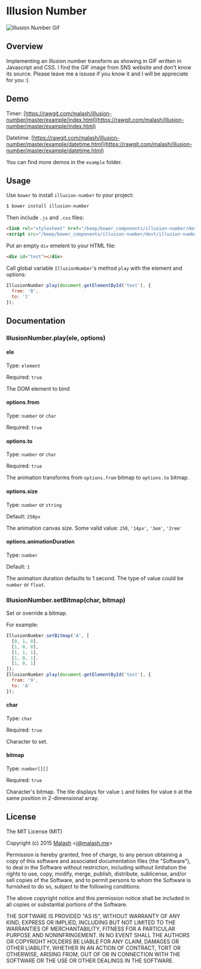 # Illusion Number

![Illusion Number Gif](https://gist.githubusercontent.com/malash/9ff5b2897f05d0fae6dd/raw/1b069c33becefa4ca5c19efc955bbc1bc67f441a/illusion-number.gif)

## Overview

Implementing an illusion number transform as showing in GIF written in Javascript and CSS.
I find the GIF image from SNS website and don't know its source. Please leave me a issuse if you know it and I will be appreciate for you :)

## Demo

Timer: [https://rawgit.com/malash/illusion-number/master/example/index.html](https://rawgit.com/malash/illusion-number/master/example/index.html)

Datetime: [https://rawgit.com/malash/illusion-number/master/example/datetime.html](https://rawgit.com/malash/illusion-number/master/example/datetime.html)

You can find more demos in the `example` folder.

## Usage

Use `bower`  to install `illusion-number` to your project:

```bash
$ bower install illusion-number
```

Then include `.js` and `.css` files:

```html
<link rel="stylesheet" href="/beep/bower_components/illusion-number/dest/illusion-number.css">
<script src="/beep/bower_components/illusion-number/dest/illusion-number.js"></script>
```

Put an empty `div` emelent to your HTML file:

```html
<div id="test"></div>
```

Call global variable `IllusionNumber`'s method `play` with the element and options:

```javascript
IllusionNumber.play(document.getElementById('test'), {
  from: '0',
  to: '1'
});
```

## Documentation

### IllusionNumber.play(ele, options)

#### ele

Type: `element`

Required: `true`

The DOM element to bind

#### options.from

Type: `number` or `char`

Required: `true`

#### options.to

Type: `number` or `char`

Required: `true`

The animation transforms from `options.from` bitmap to `options.to` bitmap.

#### options.size

Type: `number` or `string`

Default: `250px`

The animation canvas size. Some valid value: `250`, `'14px'`, `'3em'`, `'2rem'`

#### options.animationDuration

Type: `number`

Default: `1`

The animation duration defaults to 1 second. The type of value could be `number` or `float`.

### IllusionNumber.setBitmap(char, bitmap)

Set or override a bitmap.

For example:

```javascript
IllusionNumber.setBitmap('A', [
  [0, 1, 0],
  [1, 0, 0],
  [1, 1, 1],
  [1, 0, 1],
  [1, 0, 1]
]);
IllusionNumber.play(document.getElementById('test'), {
  from: '9',
  to: 'A'
});

```

#### char

Type: `char`

Required: `true`

Character to set.

#### bitmap

Type: `number[][]`

Required: `true`

Character's bitmap. The tile displays for value `1` and hides for value `0` at the same position in 2-dimensional array.

## License

The MIT License (MIT)

Copyright (c) 2015 [Malash](https://malash.me/) <<i@malash.me>>

Permission is hereby granted, free of charge, to any person obtaining a copy
of this software and associated documentation files (the "Software"), to deal
in the Software without restriction, including without limitation the rights
to use, copy, modify, merge, publish, distribute, sublicense, and/or sell
copies of the Software, and to permit persons to whom the Software is
furnished to do so, subject to the following conditions:

The above copyright notice and this permission notice shall be included in
all copies or substantial portions of the Software.

THE SOFTWARE IS PROVIDED "AS IS", WITHOUT WARRANTY OF ANY KIND, EXPRESS OR
IMPLIED, INCLUDING BUT NOT LIMITED TO THE WARRANTIES OF MERCHANTABILITY,
FITNESS FOR A PARTICULAR PURPOSE AND NONINFRINGEMENT. IN NO EVENT SHALL THE
AUTHORS OR COPYRIGHT HOLDERS BE LIABLE FOR ANY CLAIM, DAMAGES OR OTHER
LIABILITY, WHETHER IN AN ACTION OF CONTRACT, TORT OR OTHERWISE, ARISING FROM,
OUT OF OR IN CONNECTION WITH THE SOFTWARE OR THE USE OR OTHER DEALINGS IN
THE SOFTWARE.
